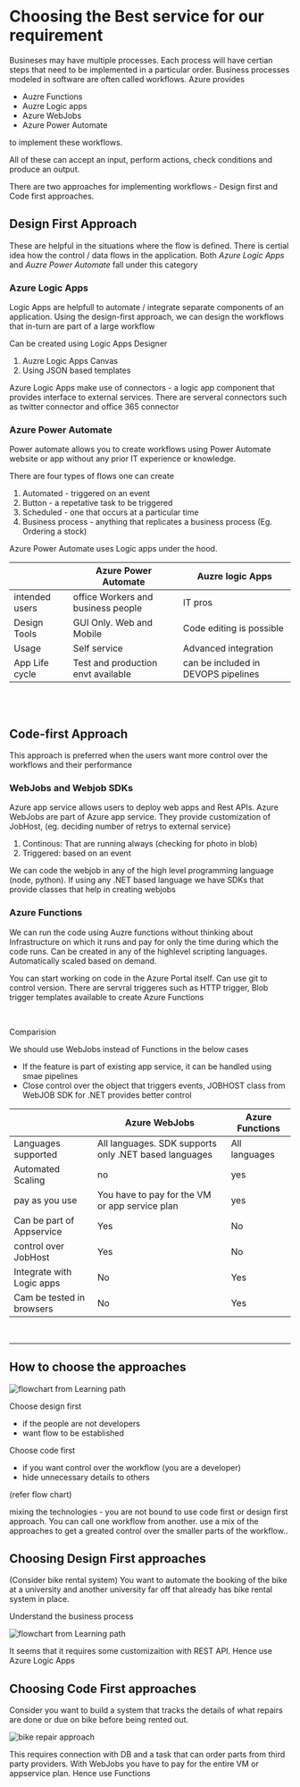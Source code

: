 # Choosing the Best service for our requirement

Busineses may have multiple processes. Each process will have certian steps that need to be implemented in a particular order. Business processes modeled in software are often called workflows. Azure provides

- Auzre Functions
- Auzre Logic apps
- Azure WebJobs
- Azure Power Automate

to implement these workflows.

All of these can accept an input, perform actions, check conditions and produce an output.

There are two approaches for implementing workflows - Design first and Code first approaches.

## Design First Approach

These are helpful in the situations where the flow is defined. There is certial idea how the control / data flows in the application. Both _Azure Logic Apps_ and _Auzre Power Automate_ fall under this category

### Azure Logic Apps

Logic Apps are helpfull to automate / integrate separate components of an application. Using the design-first approach, we can design the workflows that in-turn are part of a large workflow

Can be created using Logic Apps Designer

1. Auzre Logic Apps Canvas
2. Using JSON based templates

Azure Logic Apps make use of connectors - a logic app component that provides interface to external services. There are serveral connectors such as twitter connector and office 365 connector

### Azure Power Automate

Power automate allows you to create workflows using Power Automate website or app without any prior IT experience or knowledge.

There are four types of flows one can create

1. Automated - triggered on an event
2. Button - a repetative task to be triggered
3. Scheduled - one that occurs at a particular time
4. Business process - anything that replicates a business process (Eg. Ordering a stock)

Azure Power Automate uses Logic apps under the hood.

|                | Azure Power Automate               | Auzre logic Apps                    |
| -------------- | ---------------------------------- | ----------------------------------- |
| intended users | office Workers and business people | IT pros                             |
| Design Tools   | GUI Only. Web and Mobile           | Code editing is possible            |
| Usage          | Self service                       | Advanced integration                |
| App Life cycle | Test and production envt available | can be included in DEVOPS pipelines |

<br />
<br />

## Code-first Approach

This approach is preferred when the users want more control over the workflows
and their performance

### WebJobs and Webjob SDKs

Azure app service allows users to deploy web apps and Rest APIs. Azure WebJobs are part of Azure app service. They provide customization of JobHost, (eg. deciding number of retrys to external service)

1. Continous: That are running always (checking for photo in blob)
2. Triggered: based on an event

We can code the webjob in any of the high level programming language (node, python). If using any .NET based language we have SDKs that provide classes that help in creating webjobs

### Azure Functions

We can run the code using Auzre functions without thinking about Infrastructure on which it runs and pay for only the time during which the code runs. Can be created in any of the highlevel scripting languages. Automatically scaled based on demand.

You can start working on code in the Azure Portal itself. Can use git to control version. There are servral triggeres such as HTTP trigger, Blob trigger templates available to create Azure Functions

<br />

Comparision

We should use WebJobs instead of Functions in the below cases

- If the feature is part of existing app service, it can be handled using smae pipelines
- Close control over the object that triggers events, JOBHOST class from WebJOB SDK for .NET provides better control

|                           | Azure WebJobs                                         | Azure Functions |
| ------------------------- | ----------------------------------------------------- | --------------- |
| Languages supported       | All languages. SDK supports only .NET based languages | All languages   |
| Automated Scaling         | no                                                    | yes             |
| pay as you use            | You have to pay for the VM or app service plan        | yes             |
| Can be part of Appservice | Yes                                                   | No              |
| control over JobHost      | Yes                                                   | No              |
| Integrate with Logic apps | No                                                    | Yes             |
| Cam be tested in browsers | No                                                    | Yes             |

 <br />

---

## How to choose the approaches

![flowchart from Learning path](https://docs.microsoft.com/en-us/learn/modules/choose-azure-service-to-integrate-and-automate-business-processes/media/3-service-choice-flow-diagram.png)

Choose design first

- if the people are not developers
- want flow to be established

Choose code first

- if you want control over the workflow (you are a developer)
- hide unnecessary details to others

(refer flow chart)

mixing the technologies - you are not bound to use code first or design first approach. You can call one workflow from another. use a mix of the approaches to get a greated control over the smaller parts of the workflow..

## Choosing Design First approaches

(Consider bike rental system)
You want to automate the booking of the bike at a university and another university far off that already has bike rental system in place.

Understand the business process

![flowchart from Learning path](https://docs.microsoft.com/en-us/learn/modules/choose-azure-service-to-integrate-and-automate-business-processes/media/4-bike-hire-workflow.png)

It seems that it requires some customizaition with REST API. Hence use Azure Logic Apps

## Choosing Code First approaches

Consider you want to build a system that tracks the details of what repairs are done or due on bike before being rented out.

![bike repair approach](https://docs.microsoft.com/en-us/learn/modules/choose-azure-service-to-integrate-and-automate-business-processes/media/5-bike-maintenance-workflow.png)

This requires connection with DB and a task that can order parts from third party providers. With WebJobs you have to pay for the entire VM or appservice plan. Hence use Functions
